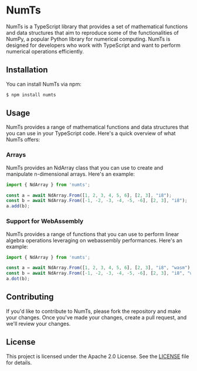 # NumTs

NumTs is a TypeScript library that provides a set of mathematical functions and data structures that aim to reproduce some of the functionalities of NumPy, a popular Python library for numerical computing. 
NumTs is designed for developers who work with TypeScript and want to perform numerical operations efficiently.

## Installation

You can install NumTs via npm:

```bash
$ npm install numts
```

## Usage

NumTs provides a range of mathematical functions and data structures that you can use in your TypeScript code.
Here's a quick overview of what NumTs offers:

### Arrays

NumTs provides an NdArray class that you can use to create and manipulate n-dimensional arrays.
Here's an example:

```js
import { NdArray } from 'numts';

const a = await NdArray.From([1, 2, 3, 4, 5, 6], [2, 3], "i8");
const b = await NdArray.From([-1, -2, -3, -4, -5, -6], [2, 3], "i8");
a.add(b);
```

### Support for WebAssembly

NumTs provides a range of functions that you can use to perform linear algebra operations leveraging on webassembly performances.
Here's an example:

```js
import { NdArray } from 'numts';

const a = await NdArray.From([1, 2, 3, 4, 5, 6], [2, 3], "i8", "wasm");
const b = await NdArray.From([-1, -2, -3, -4, -5, -6], [2, 3], "i8", "wasm");
a.dot(b);
```

## Contributing

If you'd like to contribute to NumTs, please fork the repository and make your changes. Once you've made your changes, create a pull request, and we'll review your changes.

## License

This project is licensed under the Apache 2.0 License. See the [LICENSE](./LICENSE) file for details.
